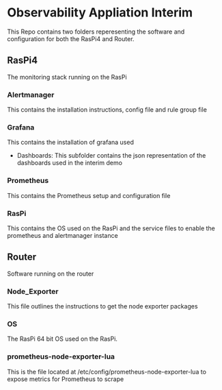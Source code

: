 # Observability Appliation Interim
 This Repo contains two folders reperesenting the software and configuration for both the RasPi4 and Router.

## RasPi4
The monitoring stack running on the RasPi

### Alertmanager
This contains the installation instructions, config file and rule group file

### Grafana
This contains the installation of grafana used
 - Dashboards: This subfolder contains the json representation of the dashboards used in the interim demo

### Prometheus
  This contains the Prometheus setup and configuration file

### RasPi
  This contains the OS used on the RasPi and the service files to enable the prometheus and alertmanager instance

## Router
Software running on the router

### Node_Exporter
This file outlines the instructions to get the node exporter packages

### OS
The RasPi 64 bit OS used on the RasPi. 

### prometheus-node-exporter-lua
This is the file located at /etc/config/prometheus-node-exporter-lua to expose metrics for Prometheus to scrape

